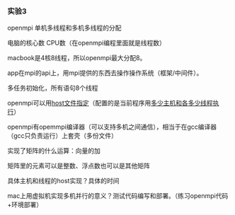 ### 实验3

openmpi 单机多线程和多机多线程的分配

电脑的核心数 CPU数（在openmpi编程里面就是线程数）

macbook是4核8线程，所以openmpi最大分配8。

app在mpi的api上，用mpi提供的东西去操作操作系统（框架/中间件）。

多任务初始化，所有语句8个线程

openmpi可以用<u>host文件指定</u>（配置的是当前程序用<u>多少主机和各多少线程执行</u>）

openmpi有opemmpi编译器（可以支持多机之间通信），相当于在gcc编译器（gcc只负责运行）上套壳（多份文件）



实现了矩阵的什么运算：向量的加

矩阵里的元素可以是整数、浮点数也可以是其他矩阵

具体主机和线程的host实现？具体的时间

mac上用虚拟机实现多机并行的意义？测试代码编写和部署。（练习openmpi代码+环境部署）

